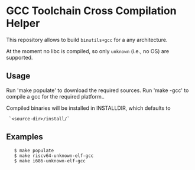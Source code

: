 # GCC Toolchain Cross Compilation Helper

This repository allows to build `binutils+gcc` for a any architecture.

At the moment no libc is compiled, so only `unknown` (i.e., no OS) are
supported.

## Usage

Run 'make populate' to download the required sources.
Run 'make <triplet>-gcc' to compile a gcc for the required platform..

Compiled binaries will be installed in INSTALLDIR, which defaults to

     `<source-dir>/install/`

## Examples

```
   $ make populate
   $ make riscv64-unknown-elf-gcc
   $ make i686-unknown-elf-gcc
```
